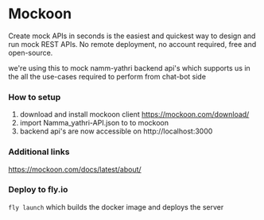 # Mockoon 
Create mock APIs in seconds is the easiest and quickest way to design and run mock REST APIs.
No remote deployment, no account required, free and open-source.

we're using this to mock namm-yathri backend api's which supports us in the all the use-cases required 
to perform from chat-bot side 

### How to setup 
1. download and install mockoon client https://mockoon.com/download/
2. import Namma_yathri-API.json to to mockoon 
3. backend api's are now accessible on http://localhost:3000

### Additional links
https://mockoon.com/docs/latest/about/

### Deploy to fly.io
`fly launch` which builds the docker image and deploys the server 